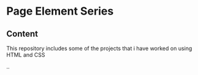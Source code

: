 # Page Element Series
## Content
This repository includes some of the projects that i have worked on using HTML and CSS


..
